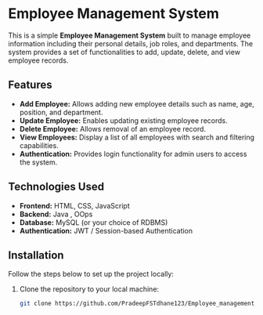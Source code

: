 # Employee Management System

This is a simple **Employee Management System** built to manage employee information including their personal details, job roles, and departments. The system provides a set of functionalities to add, update, delete, and view employee records.

## Features

- **Add Employee:** Allows adding new employee details such as name, age, position, and department.
- **Update Employee:** Enables updating existing employee records.
- **Delete Employee:** Allows removal of an employee record.
- **View Employees:** Display a list of all employees with search and filtering capabilities.
- **Authentication:** Provides login functionality for admin users to access the system.

## Technologies Used

- **Frontend:** HTML, CSS, JavaScript
- **Backend:** Java , OOps
- **Database:** MySQL (or your choice of RDBMS)
- **Authentication:** JWT / Session-based Authentication

## Installation

Follow the steps below to set up the project locally:

1. Clone the repository to your local machine:

   ```bash
   git clone https://github.com/PradeepFSTdhane123/Employee_management_system.git
